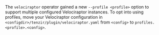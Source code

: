 The `velociraptor` operator gained a new `--profile <profile>` option to support
multiple configured Velociraptor instances. To opt into using profiles, move
your Velociraptor configuration in `<configdir>/tenzir/plugin/velociraptor.yaml`
from `<config>` to `profiles.<profile>.<config>`.
